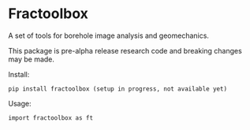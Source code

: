 # Fractoolbox

A set of tools for borehole image analysis and geomechanics. 

This package is pre-alpha release research code and breaking changes may be made.

Install:

    pip install fractoolbox (setup in progress, not available yet)

Usage:

    import fractoolbox as ft

